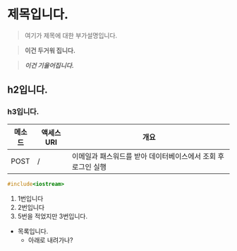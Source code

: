# 제목입니다.
> 여기가 제목에 대한 부가설명입니다.

> **이건 두거워 집니다.**

> ***이건 기울어집니다.***
>
## h2입니다.
### h3입니다.

| 메소드  | 액세스URI | 개요                                 |
| ---- | ------ | ---------------------------------- |
| POST | /      | 이메일과 패스워드를 받아 데이터베이스에서 조회 후 로그인 실행 |

```C++
#include<iostream>
```

1. 1번입니다
2. 2번입니다
3. 5번을 적었지만 3번입니다.


- 목록입니다.
  - 아래로 내려가나?   